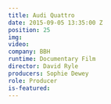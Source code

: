 ```yaml
---
title: Audi Quattro
date: 2015-09-05 13:35:00 Z
position: 25
img: 
video: 
company: BBH
runtime: Documentary Film
director: David Ryle
producers: Sophie Dewey
role: Producer
is-featured: 
---
```


